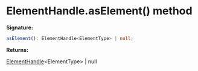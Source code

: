 # ElementHandle.asElement() method

**Signature:**

```typescript
asElement(): ElementHandle<ElementType> | null;
```

**Returns:**

[ElementHandle](./puppeteer.elementhandle.md)&lt;ElementType&gt; \| null

